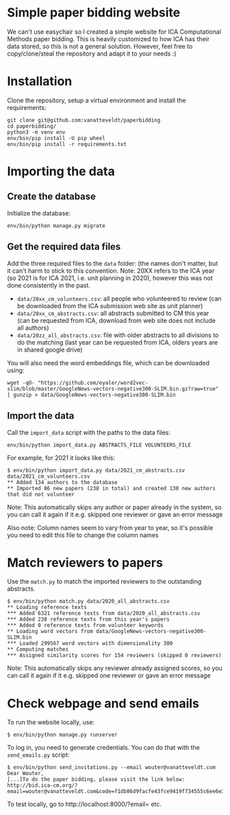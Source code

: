 # Simple paper bidding website

We can't use easychair so I created a simple website for ICA Computational Methods paper bidding.
This is heavily customized to how ICA has their data stored, so this is not a general solution.
However, feel free to copy/clone/steal the repository and adapt it to your needs :)

# Installation

Clone the repository, setup a virtual environment and install the requirements:

```
git clone git@github.com:vanatteveldt/paperbidding
cd paperbidding/
python3 -m venv env
env/bin/pip install -U pip wheel
env/bin/pip install -r requirements.txt
```

# Importing the data

## Create the database

Initialize the database:

```
env/bin/python manage.py migrate
```

## Get the required data files
Add the three required files to the `data` folder: (the names don't matter, but it can't harm to stick to this convention. 
Note: 20XX refers to the ICA year (so 2021 is for ICA 2021, i.e. unit planning in 2020), however this was not done consistently in the past.

- `data/20xx_cm_volunteers.csv`: all people who volunteered to review (can be downloaded from the ICA submission web site as unit planner)
- `data/20xx_cm_abstracts.csv`: all abstracts submitted to CM this year (can be requested from ICA, download from web site does not include all authors)
- `data/20zz_all_abstracts.csv`: file with older abstracts to all divisions to do the matching (last year can be requested from ICA, olders years are in shared google drive)

You will also need the word embeddings file, which can be downloaded using:

```
wget -qO- "https://github.com/eyaler/word2vec-slim/blob/master/GoogleNews-vectors-negative300-SLIM.bin.gz?raw=true" | gunzip > data/GoogleNews-vectors-negative300-SLIM.bin
```

## Import the data 

Call the `import_data` script with the paths to the data files:

```
env/bin/python import_data.py ABSTRACTS_FILE VOLUNTEERS_FILE
```

For example, for 2021 it looks like this:

```
$ env/bin/python import_data.py data/2021_cm_abstracts.csv data/2021_cm_volunteers.csv 
** Added 134 authors to the database
** Imported 86 new papers (238 in total) and created 130 new authors that did not volunteer
```

Note: This automatically skips any author or paper already in the system, so you can call it again if it e.g. skipped one reviewer or gave an error message

Also note: Column names seem to vary from year to year, so it's possible you need to edit this file to change the column names

# Match reviewers to papers

Use the `match.py` to match the imported reviewers to the outstanding abstracts. 

```
$ env/bin/python match.py data/2020_all_abstracts.csv 
** Loading reference texts
*** Added 6321 reference texts from data/2020_all_abstracts.csv
*** Added 238 reference texts from this year's papers
*** Added 0 reference texts from volunteer keywords
** Loading word vectors from data/GoogleNews-vectors-negative300-SLIM.bin
*** Loaded 299567 word vectors with dimensionality 300
** Computing matches
*** Assigned similarity scores for 154 reviewers (skipped 0 reviewers)
```

Note: This automatically skips any reviewer already assigned scores, so you can call it again if it e.g. skipped one reviewer or gave an error message

# Check webpage and send emails

To run the website locally, use:

```
$ env/bin/python manage.py runserver
```

To log in, you need to generate credentials. You can do that with the `send_emails.py` script:

```
$ env/bin/python send_invitations.py --email wouter@vanatteveldt.com
Dear Wouter,
[...]To do the paper bidding, please visit the link below:
http://bid.ica-cm.org/?email=wouter@vanatteveldt.com&code=f1db86d9facfe43fce9419f734555c6ee6e303f4
```

To test locally, go to http://localhost:8000/?email= etc. 
